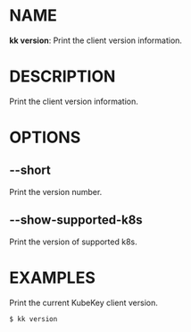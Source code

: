 # NAME
**kk version**: Print the client version information.

# DESCRIPTION
Print the client version information.

# OPTIONS

## **--short**
Print the version number.

## **--show-supported-k8s**
Print the version of supported k8s.

# EXAMPLES
Print the current KubeKey client version.
```
$ kk version
```